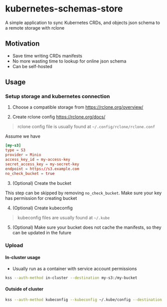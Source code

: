 # kubernetes-schemas-store

A simple application to sync Kubernetes CRDs, and objects json schema to a remote storage with rclone

## Motivation

- Save time writing CRDs manifests
- No more wasting time to lookup for online json schema
- Can be self-hosted

## Usage

### Setup storage and kubernetes connection

1. Choose a compatible storage from https://rclone.org/overview/

2. Create rclone config https://rclone.org/docs/

> rclone config file is usually found at `~/.config/rclone/rclone.conf`

Assume we have

```conf
[my-s3]
type = S3
provider = Minio
access_key_id = my-access-key
secret_access_key = my-secret-key
endpoint = https://s3.example.com
no_check_bucket = true
```

3. (Optional) Create the bucket

This step can be skipped by removing `no_check_bucket`. Make sure your key has permission for creating bucket

4. (Optional) Create kubeconfig

> kubeconfig files are usually found at `~/.kube`

5. (Optional) Make sure your bucket does not cache the manifests, so they can be updated in the future

### Upload

#### In-cluster usage

- Usually run as a container with service account permissions

```bash
kss --auth-method in-cluster --destination my-s3:/my-bucket
```

#### Outside of cluster

```bash
kss --auth-method kubeconfig --kubeconfig ~/.kube/config --destination my-s3:/my-bucket
```
